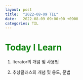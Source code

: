 ```yaml
---
layout: post
title:  "2022-08-09 TIL"
date:   2022-08-09 09:00:00 +0900
categories: TIL
---
```


<span style="color:green">Today I Learn </span>
============================================

1. Iterator의 개념 및 사용법

2. 추상클래스의 개념 및 용도, 문법










